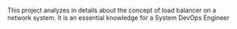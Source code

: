 This project analyzes in details about the concept of load balancer on a network system. It is an essential knowledge for a System DevOps Engineer
